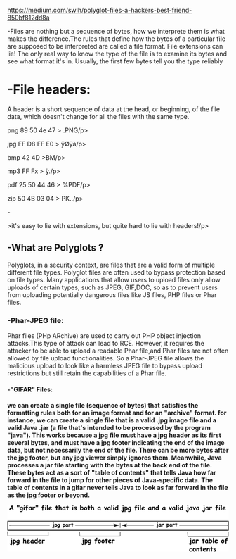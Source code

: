https://medium.com/swlh/polyglot-files-a-hackers-best-friend-850bf812dd8a

<p>-Files are nothing but  a sequence of bytes, how we interprete them is what makes the difference.The rules that define how the bytes of a particular file are supposed 
to be interpreted are called a file format.
File  extensions can lie! The only real way to know the type of the file is to examine its bytes and see what format it's in. Usually, the first few bytes tell you the type
reliably</p>

<h1>-File headers:</h1>
<p>A header is a short sequence of data at the head, or beginning, of the file data, which doesn't change for all the files with the same type.</p>
<p>png	89 50 4e 47	> .PNG/p>
<p>jpg	FF D8 FF E0 >	ÿØÿà/p>
<p>bmp	42 4D 	>BM/p>
<p>mp3	FF Fx 	> ÿ./p>
<p>pdf	25 50 44 46	> %PDF/p>
<p>zip	50 4B 03 04	> PK../p>

-<p>>it's easy to lie with extensions, but quite hard to lie with headers!/p>



<h2>-What are Polyglots ?</h2>
<p>Polyglots, in a security context, are files that are a valid form of multiple different file types.
Polyglot files are often used to bypass protection based on file types. Many applications that allow users to upload files only allow uploads of certain types, such as JPEG, GIF,DOC, so as to prevent users from uploading potentially dangerous files like JS files, PHP files or Phar files.</p>


<h3>-Phar-JPEG file:</h3>
<p>Phar files (PHp ARchive) are used to carry out PHP object injection attacks,This type of attack can lead to RCE. However, it requires the attacker to be able to upload a
readable Phar file,and Phar files are not often allowed by file upload functionalities. So a Phar-JPEG file allows the malicious upload to look like a harmless JPEG file to bypass upload restrictions but still retain the capabilities of a Phar file.</p>


<h4>-"GIFAR" Files:<h4/>
<p>we can create a single file (sequence of bytes) that satisfies the formatting rules both for an image format and for an "archive" format.
for instance, we can create a single file that is a valid .jpg image file and a valid Java .jar (a file that's intended to be processed by the program "java"). 
This works because a jpg file must have a jpg header as its first several bytes, and must have a jpg footer indicating the end of the image data, but not necessarily the 
end of the file. There can be more bytes after the jpg footer, but any jpg viewer simply ignores them. Meanwhile, Java processes a jar file starting with the bytes at the 
back end of the file. These bytes act as a sort of "table of contents" that tells Java how far forward in the file to jump for other pieces of Java-specific data. The table of
contents in a gifar never tells Java to look as far forward in the file as the jpg footer or beyond.</p>

![](images/gifar.png)
